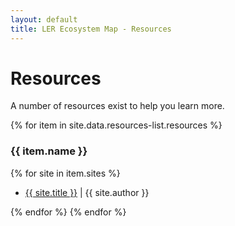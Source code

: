 ```yaml
---
layout: default
title: LER Ecosystem Map - Resources
---
```

<div class="container-lg body-text-medium">
<div class="row px-3 py-0">
<div class="col">
<h1>Resources</h1>
<div class="body-text-medium">
<p>A number of resources exist to help you learn more.</p>
</div>
</div>
</div>	
<div class="row px-3 py-0"> 
<div class="col">
{% for item in site.data.resources-list.resources %}
<h3>{{ item.name }}</h3>
{% for site in item.sites %}
<ul>
<li><a href="{{ site.url }}" target="_blank">{{ site.title }}</a> | {{ site.author }}</li>
</ul>
{% endfor %}
{% endfor %}
</div>
</div>